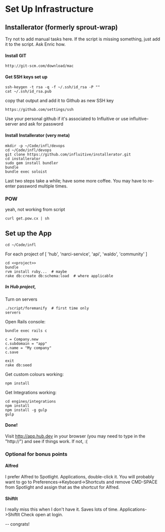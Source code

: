 # Set Up Infrastructure

## Installerator (formerly sprout-wrap)

Try not to add manual tasks here. If the script is missing something, just add it to the script. Ask Enric how. 


#### Install GIT
```
http://git-scm.com/download/mac
```

#### Get SSH keys set up

```
ssh-keygen -t rsa -q -f ~/.ssh/id_rsa -P ""
cat ~/.ssh/id_rsa.pub
```

copy that output and add it to Github as new SSH key
```
https://github.com/settings/ssh
```

Use your personal github if it's associated to Influitive or use influitive-server and ask for password


#### Install Installerator (very meta)

```
mkdir -p ~/Code/infl/devops
cd ~/Code/infl/devops
git clone https://github.com/influitive/installerator.git
cd installerator 
sudo gem install bundler
bundle
bundle exec soloist 
```
Last two steps take a while; have some more coffee. You may have to re-enter password multiple times.

### POW

yeah, not working from script
```
curl get.pow.cx | sh
```

## Set up the App

``` 
cd ~/Code/infl
```

For each project of [ 'hub', 'narci-service', 'api', 'waldo', 'community' ]

```
cd <<project>>
bundle
rvm install ruby...  # maybe
rake db:create db:schema:load  # where applicable
```

##### In Hub project, 

Turn on servers
```
./script/foremanify  # first time only
servers
```

Open Rails console: 
```
bundle exec rails c

c = Company.new
c.subdomain = "app"
c.name = "My company"
c.save

exit
rake db:seed
```

Get custom colours working:
```
npm install
```

Get Integrations working:

```
cd engines/integrations
npm install 
npm install -g gulp
gulp
```

#### Done!

Visit http://app.hub.dev in your browser (you may need to type in the "http://") and see if things work. If not, :(

### Optional for bonus points 

#### Alfred

I prefer Alfred to Spotlight. Applications, double-click it. You will probably want to go to Preferences->Keyboard->Shortcuts and remove CMD-SPACE from Spotlight and assign that as the shortcut for Alfred.

#### ShiftIt

I really miss this when I don't have it. Saves lots of time. Applications->ShiftIt Check open at login. 

-- congrats!
